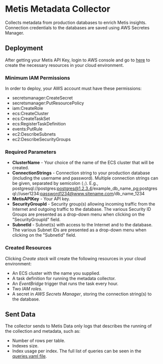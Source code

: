 # Metis Metadata Collector
Collects metadata from production databases to enrich Metis insights. Connection credentials to the databases are saved using AWS Secretes Manager.

## Deployment
After getting your Metis API Key, login to AWS console and go to
[here](https://console.aws.amazon.com/cloudformation/home?#/stacks/create/review?templateURL=https://metis-data-market-public.s3.eu-central-1.amazonaws.com/metadata-collector-cloudformation.yaml&stackName=MetisMetadataCollector)
to create the necessary resources in your cloud environment.

### Minimum IAM Permissions
In order to deploy, your AWS account must have these permissions:
* secretsmanager:CreateSecret
* secretsmanager:PutResourcePolicy
* iam:CreateRole
* ecs:CreateCluster
* ecs:CreateTaskSet
* ecs:RegisterTaskDefinition
* events:PutRule
* ec2:DescribeSubnets
* ec2:DescribeSecurityGroups


### Required Parameters
* **ClusterName** - Your choice of the name of the ECS cluster that will be created.
* **ConnectionStrings** - Connection string to your production database (including the username and password). Multiple connection strings can be given, separated by semicolon (`;`). E.g., postgresql://postgres:postgres@1.2.3.4/example_db_name_pg;postgresql://user1234:password1234@www.sitename.com/db_name_1234
* **MetisAPIKey** - Your API key.
* **SecurityGroupId** - Security group(s) allowing incoming traffic from the Internet and outgoing traffic to the database. The various Security ID Groups are presented as a drop-down menu when clicking on the "SecurityGroupId" field.
* **SubnetId** - Subnet(s) with access to the Internet and to the database. The various Subnet IDs are presented as a drop-down menu when clicking on the "SubnetId" field.

### Created Resources
Clicking *Create stack* will create the following resources in your cloud environment:
* An ECS cluster with the name you supplied.
* A task definition for running the metadata collector.
* An *EventBridge* trigger that runs the task every hour.
* Two *IAM roles*.
* A secret in *AWS Secrets Manager*, storing the connection string(s) to the database.

## Sent Data
The collector sends to Metis Data only logs that describes the running of the collection and metadata, such as:
* Number of rows per table.
* Indexes size.
* Index usage per index.
The full list of queries can be seen in the [queries.yaml file](../master/client-agent/src/queries.yaml).
